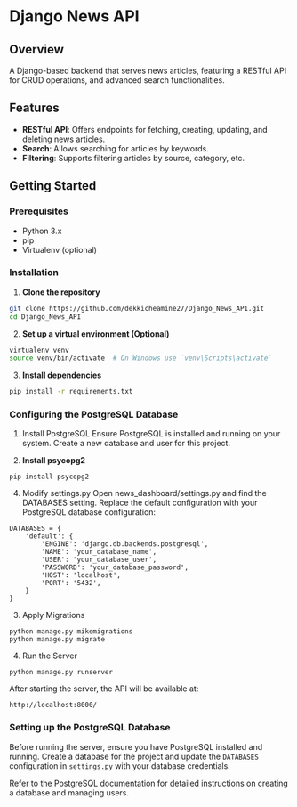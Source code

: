 # Django News API

## Overview
A Django-based backend that serves news articles, featuring a RESTful API for CRUD operations,  and advanced search functionalities.

## Features
- **RESTful API**: Offers endpoints for fetching, creating, updating, and deleting news articles.
- **Search**: Allows searching for articles by keywords.
- **Filtering**: Supports filtering articles by source, category, etc.

## Getting Started

### Prerequisites

- Python 3.x
- pip
- Virtualenv (optional)

### Installation

1. **Clone the repository**
```bash
git clone https://github.com/dekkicheamine27/Django_News_API.git
cd Django_News_API
```

2. **Set up a virtual environment (Optional)**
```bash
virtualenv venv
source venv/bin/activate  # On Windows use `venv\Scripts\activate`
```

3. **Install dependencies**
```bash
pip install -r requirements.txt
```

### Configuring the PostgreSQL Database

1. Install PostgreSQL
Ensure PostgreSQL is installed and running on your system. Create a new database and user for this project.

2. **Install psycopg2**
```
pip install psycopg2
```

4. Modify settings.py
Open news_dashboard/settings.py and find the DATABASES setting. Replace the default configuration with your PostgreSQL database configuration:
```
DATABASES = {
    'default': {
        'ENGINE': 'django.db.backends.postgresql',
        'NAME': 'your_database_name',
        'USER': 'your_database_user',
        'PASSWORD': 'your_database_password',
        'HOST': 'localhost',
        'PORT': '5432',
    }
}
```
3. Apply Migrations
```
python manage.py mikemigrations
python manage.py migrate
```
4. Run the Server
```
python manage.py runserver
```

After starting the server, the API will be available at:
```
http://localhost:8000/
```
### Setting up the PostgreSQL Database

Before running the server, ensure you have PostgreSQL installed and running. Create a database for the project and update the `DATABASES` configuration in `settings.py` with your database credentials.

Refer to the PostgreSQL documentation for detailed instructions on creating a database and managing users.




   
